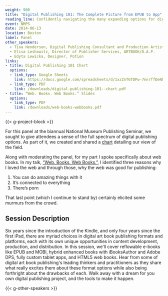```yaml
---
weight: 900
title: "Digital Publishing 101: The Complete Picture from EPUB to App"
reading_line: Confidently navigating the many expanding options for digital publication projects
event: NMPS
date: 2014-06-13
location: Boston
label: Panel
other_speakers:
  - Tina Henderson, Digital Publishing Consultant and Production Artist
  - Elisa Leshowitz, Director of Publisher Services, ARTBOOK/D.A.P.
  - Edyta Lewicka, Designer, Potion 
links:
- title: Digital Publishing 101 Chart
  options:
  - link_type: Google Sheets
    link: https://docs.google.com/spreadsheets/d/1xzZnT6TDPw-7nnrffDeNhdJ0w3wQdUweBHGfzQMEpCk/edit?usp=sharing
  - link_type: PDF
    link: /downloads/digital-publishing-101--chart.pdf
- title: “Web. Books. Web Books.” Slides
  options:
  - link_type: PDF
    link: /downloads/web-books-webbooks.pdf
---
```


{{< g-project-block >}}

For this panel at the biannual National Museum Publishing Seminar, we sought to give attendees a sense of the full spectrum of digital publishing options. As part of it, we created and shared a [chart](https://docs.google.com/spreadsheets/d/1xzZnT6TDPw-7nnrffDeNhdJ0w3wQdUweBHGfzQMEpCk/edit?usp=sharing) detailing our view of the field. 

Along with moderating the panel, for my part I spoke specifically about web books. In my talk, [“Web. Books. Web Books.”](/downloads/web-books-webbooks.pdf), I identified three reasons why I loved the web and through those, why the web was good for publishing:

1. You can do amazing things with it
2. It’s connected to everything
3. There’s porn

That last point (which I continue to stand by) certainly elicited some murmurs from the crowd.

## Session Description

Six years since the introduction of the Kindle, and only four years since the first iPad, there are myriad choices in digital art book publishing formats and platforms, each with its own unique opportunities in content development, production, and distribution. In this session, we'll cover reflowable e-books like EPUB and MOBI, hybrid enhanced books with iBooksAuthor and Adobe DPS, fully custom tablet apps, and HTML5 web books. Hear from some of digital art book publishing's leading thinkers and practitioners as they share what really excites them about these format options while also being forthright about the drawbacks of each. Walk away with a dream for you own digital publishing project, and the tools to make it happen.

{{< g-other-speakers >}}
